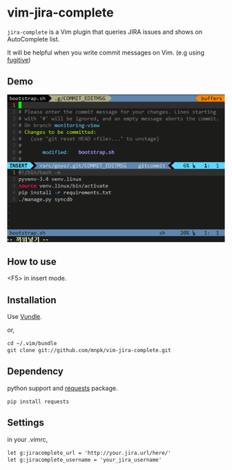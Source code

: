 # vim-jira-complete

`jira-complete` is a Vim plugin that queries JIRA issues and shows on AutoComplete list.

It will be helpful when you write commit messages on Vim. (e.g using [fugitive](https://github.com/tpope/vim-fugitive))

## Demo

![demo](jira-complete-demo.gif)

## How to use

\<F5\> in insert mode.

## Installation

Use [Vundle](https://github.com/gmarik/Vundle.vim).

or,

```
cd ~/.vim/bundle
git clone git://github.com/mnpk/vim-jira-complete.git
```

## Dependency

python support and [requests](http://docs.python-requests.org/) package.

```
pip install requests
```

## Settings

in your .vimrc,

```
let g:jiracomplete_url = 'http://your.jira.url/here/'
let g:jiracomplete_username = 'your_jira_username'
```
